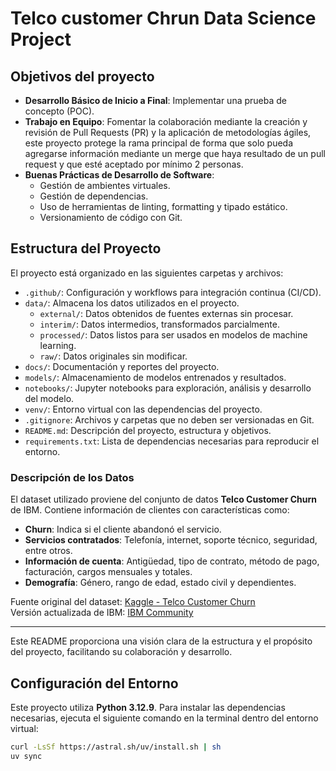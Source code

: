 # Telco customer Chrun Data Science Project 

## Objetivos del proyecto
- **Desarrollo Básico de Inicio a Final**: Implementar una prueba de concepto (POC).
- **Trabajo en Equipo**: Fomentar la colaboración mediante la creación y revisión de Pull Requests (PR) y la aplicación de metodologías ágiles, este proyecto protege la rama principal de forma que solo pueda agregarse información mediante un merge que haya resultado de un pull request y que esté aceptado por mínimo 2 personas.
- **Buenas Prácticas de Desarrollo de Software**:
  - Gestión de ambientes virtuales.
  - Gestión de dependencias.
  - Uso de herramientas de linting, formatting y tipado estático.
  - Versionamiento de código con Git.

## Estructura del Proyecto

El proyecto está organizado en las siguientes carpetas y archivos:

- `.github/`: Configuración y workflows para integración continua (CI/CD).
- `data/`: Almacena los datos utilizados en el proyecto.
  - `external/`: Datos obtenidos de fuentes externas sin procesar.
  - `interim/`: Datos intermedios, transformados parcialmente.
  - `processed/`: Datos listos para ser usados en modelos de machine learning.
  - `raw/`: Datos originales sin modificar.
- `docs/`: Documentación y reportes del proyecto.
- `models/`: Almacenamiento de modelos entrenados y resultados.
- `notebooks/`: Jupyter notebooks para exploración, análisis y desarrollo del modelo.
- `venv/`: Entorno virtual con las dependencias del proyecto.
- `.gitignore`: Archivos y carpetas que no deben ser versionadas en Git.
- `README.md`: Descripción del proyecto, estructura y objetivos.
- `requirements.txt`: Lista de dependencias necesarias para reproducir el entorno.


### Descripción de los Datos

El dataset utilizado proviene del conjunto de datos **Telco Customer Churn** de IBM. Contiene información de clientes con características como:

- **Churn**: Indica si el cliente abandonó el servicio.
- **Servicios contratados**: Telefonía, internet, soporte técnico, seguridad, entre otros.
- **Información de cuenta**: Antigüedad, tipo de contrato, método de pago, facturación, cargos mensuales y totales.
- **Demografía**: Género, rango de edad, estado civil y dependientes.

Fuente original del dataset: [Kaggle - Telco Customer Churn](https://www.kaggle.com/datasets/blastchar/telco-customer-churn)  
Versión actualizada de IBM: [IBM Community](https://community.ibm.com/community/user/businessanalytics/blogs/steven-macko/2019/07/11/telco-customer-churn-1113)

---
Este README proporciona una visión clara de la estructura y el propósito del proyecto, facilitando su colaboración y desarrollo.

## Configuración del Entorno  

Este proyecto utiliza **Python 3.12.9**. Para instalar las dependencias necesarias, ejecuta el siguiente comando en la terminal dentro del entorno virtual:  

```bash
curl -LsSf https://astral.sh/uv/install.sh | sh
uv sync